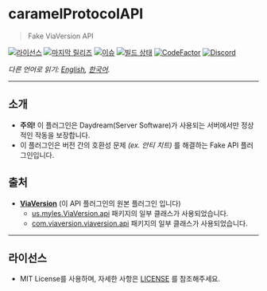 # caramelProtocolAPI 
> Fake ViaVersion API

[![라이선스](https://img.shields.io/github/license/LemonCaramel/caramelProtocolAPI)](https://github.com/LemonCaramel/caramelProtocolAPI/blob/master/LICENSE)
[![마지막 릴리즈](https://img.shields.io/github/v/release/LemonCaramel/caramelProtocolAPI)](https://caramel.moe/)
[![이슈](https://img.shields.io/github/issues/LemonCaramel/caramelProtocolAPI)](https://github.com/LemonCaramel/caramelProtocolAPI/issues)
[![빌드 상태](https://travis-ci.com/LemonCaramel/caramelProtocolAPI.svg?branch=master)](https://travis-ci.com/LemonCaramel/caramelProtocolAPI)
[![CodeFactor](https://www.codefactor.io/repository/github/lemoncaramel/caramelprotocolapi/badge/master)](https://www.codefactor.io/repository/github/lemoncaramel/caramelprotocolapi/overview/master)
[![Discord](https://img.shields.io/badge/use%20server-%20discord-blue.svg)](https://discord.gg/f9qGtYF)

*다른 언어로 읽기: [English](README.md), [한국어](README.ko.md).*

--------


소개
--------
 - **주의!** 이 플러그인은 Daydream(Server Software)가 사용되는 서버에서만 정상적인 작동을 보장합니다.
 - 이 플러그인은 버전 간의 호환성 문제 *(ex. 안티 치트)* 를 해결하는 Fake API 플러그인입니다.

출처
--------
 - **[ViaVersion](https://github.com/ViaVersion/ViaVersion)** (이 API 플러그인의 원본 플러그인 입니다)
    - [us.myles.ViaVersion.api](https://github.com/ViaVersion/ViaVersion/blob/master/common/src/main/java/us/myles/ViaVersion/api) 패키지의 일부 클래스가 사용되었습니다.
    - [com.viaversion.viaversion.api](https://github.com/ViaVersion/ViaVersion/blob/master/common/src/main/java/com/viaversion/viaversion/api) 패키지의 일부 클래스가 사용되었습니다.

----------

라이선스
--------
 - MIT License를 사용하며, 자세한 사항은 [LICENSE](https://github.com/LemonCaramel/caramelProtocolAPI/blob/master/LICENSE) 를 참조해주세요.
